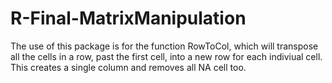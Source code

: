 # R-Final-MatrixManipulation

The use of this package is for the function RowToCol, which will transpose all the cells in a row, past the first cell, into a new row for each indiviual cell. This creates a single column and removes all NA cell too.

